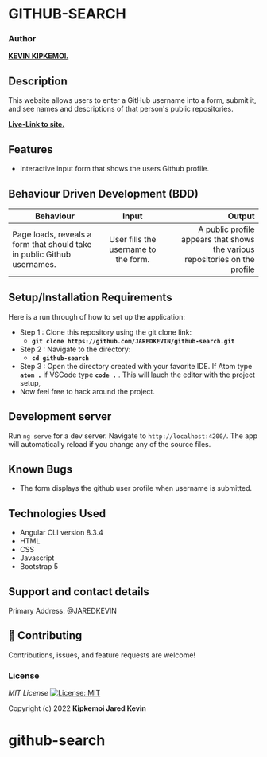 # GITHUB-SEARCH


<!-- ![alt text](src/assets/images/screenshot1.png) -->


### Author
 **[KEVIN KIPKEMOI.](https://github.com/JAREDKEVIN)**

## Description
This website allows users to enter a GitHub username into a form, submit it, and see names and descriptions of that person's public repositories.

**[Live-Link to site.](https://jaredkevin.github.io/github-search/)**
## Features

* Interactive input form that shows the users Github profile.


## Behaviour Driven Development (BDD)
|Behaviour 	           |    Input 	                 |       Output          |
|----------------------------------------------|:-----------------------------------:|-----------------------------:|       
|Page loads, reveals a form that should take in public Github usernames.                        |   User fills the username to the form.                  |A public profile appears that shows the various repositories on the profile    |                       |


## Setup/Installation Requirements
Here is a run through of how to set up the application:
* Step 1 : Clone this repository using the git clone link:
  * **`git clone https://github.com/JAREDKEVIN/github-search.git`**
* Step 2 : Navigate to the directory:
  * **`cd github-search`**
* Step 3 : Open the directory created with your favorite IDE. If Atom type **`atom .`** if VSCode type **`code .`** . This will lauch the editor with the project setup,
* Now feel free to hack around the project.

## Development server

Run `ng serve` for a dev server. Navigate to `http://localhost:4200/`. The app will automatically reload if you change any of the source files.

## Known Bugs

- The form displays the github user profile when username is submitted.


## Technologies Used

- Angular CLI version  8.3.4
- HTML
- CSS
- Javascript
- Bootstrap 5

## Support and contact details

Primary Address: @JAREDKEVIN

## 🤝 Contributing

Contributions, issues, and feature requests are welcome!

### License
*MIT License* [![License: MIT](https://img.shields.io/badge/License-MIT-yellow.svg)](license/MIT)

Copyright (c) 2022 **Kipkemoi Jared Kevin**
# github-search
